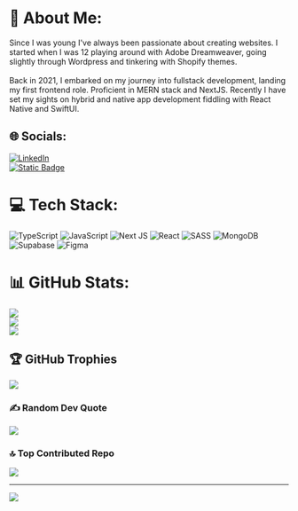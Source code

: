 # 💫 About Me:
Since I was young I've always been passionate about creating websites. I started when I was 12 playing around with Adobe Dreamweaver, going slightly through Wordpress and tinkering with Shopify themes.<br><br>Back in 2021, I embarked on my journey into fullstack development, landing my first frontend role. Proficient in MERN stack and NextJS. Recently I have set my sights on hybrid and native app development fiddling with React Native and SwiftUI.


## 🌐 Socials:
[![LinkedIn](https://img.shields.io/badge/LinkedIn-%230077B5.svg?logo=linkedin&logoColor=white)](https://linkedin.com/in/gonzalosantosorellana) <br>
[![Static Badge](https://img.shields.io/badge/website-gonzalosantos.com-8A2BE2)](https://gonzalosantos.com)

# 💻 Tech Stack:
![TypeScript](https://img.shields.io/badge/typescript-%23007ACC.svg?style=for-the-badge&logo=typescript&logoColor=white) ![JavaScript](https://img.shields.io/badge/javascript-%23323330.svg?style=for-the-badge&logo=javascript&logoColor=%23F7DF1E) ![Next JS](https://img.shields.io/badge/Next-black?style=for-the-badge&logo=next.js&logoColor=white) ![React](https://img.shields.io/badge/react_native-%2320232a.svg?style=for-the-badge&logo=react&logoColor=%2361DAFB) ![SASS](https://img.shields.io/badge/SASS-hotpink.svg?style=for-the-badge&logo=SASS&logoColor=white) ![MongoDB](https://img.shields.io/badge/MongoDB-%234ea94b.svg?style=for-the-badge&logo=mongodb&logoColor=white) 	![Supabase](https://img.shields.io/badge/Supabase-3ECF8E?style=for-the-badge&logo=supabase&logoColor=white) 	![Figma](https://img.shields.io/badge/figma-%23F24E1E.svg?style=for-the-badge&logo=figma&logoColor=white)
# 📊 GitHub Stats:
![](https://github-readme-stats.vercel.app/api?username=GonzaloSantos1&theme=radical&hide_border=false&include_all_commits=true&count_private=true)<br/>
![](https://github-readme-streak-stats.herokuapp.com/?user=GonzaloSantos1&theme=radical&hide_border=false)<br/>
![](https://github-readme-stats.vercel.app/api/top-langs/?username=GonzaloSantos1&theme=radical&hide_border=false&include_all_commits=true&count_private=true&layout=compact)

## 🏆 GitHub Trophies
![](https://github-profile-trophy.vercel.app/?username=GonzaloSantos1&theme=onestar&no-frame=false&no-bg=true&margin-w=4)

### ✍️ Random Dev Quote
![](https://quotes-github-readme.vercel.app/api?type=horizontal&theme=radical)

### 🔝 Top Contributed Repo
![](https://github-contributor-stats.vercel.app/api?username=GonzaloSantos1&limit=5&theme=radical&combine_all_yearly_contributions=true)

---
[![](https://visitcount.itsvg.in/api?id=GonzaloSantos1&icon=0&color=9)](https://visitcount.itsvg.in)

<!-- Proudly created with GPRM ( https://gprm.itsvg.in ) -->
